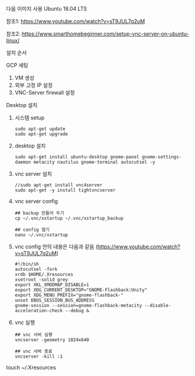 다음 이미지 사용 Ubuntu 18.04 LTS



참조1: https://www.youtube.com/watch?v=sT9JUL7q2uM

참조2: https://www.smarthomebeginner.com/setup-vnc-server-on-ubuntu-linux/



설치 순서

GCP 세팅

1. VM 생성
2. 외부 고정 IP 설정
3. VNC-Server firewall 설정

Desktop 설치

1. 시스템 setup

   ```shell
   sudo apt-get update
   sudo apt-get upgrade
   ```

   

2. desktop 설치

   ```shell
   sudo apt-get install ubuntu-desktop gnome-panel gnome-settings-daemon metacity nautilus gnome-terminal autocutsel -y
   ```

3. vnc server 설치

   ```shell
   //sudo apt-get install vnc4server
   sudo apt-get -y install tightvncserver
   ```

4. vnc server config

   ```shell
   ## backup 만들어 두기
   cp ~/.vnc/xstartup ~/.vnc/xstartup_backup
   
   ## config 열기
   nano ~/.vnc/xstartup
   ```

5. vnc config 안의 내용은 다음과 같음 (https://www.youtube.com/watch?v=sT9JUL7q2uM)

   ```
   #!/bin/sh
   autocutsel -fork
   xrdb $HOME/.Xresources
   xsetroot -solid grey
   export XKL_XMODMAP_DISABLE=1
   export XDG_CURRENT_DESKTOP="GNOME-Flashback:Unity"
   export XDG_MENU_PREFIX="gnome-flashback-"
   unset DBUS_SESSION_BUS_ADDRESS
   gnome-session --session=gnome-flashback-metacity --disable-acceleration-check --debug &
   ```

6. vnc 실행

   ```shell
   ## vnc 서버 실행
   vncserver -geometry 1024x640
   
   ## vnc 서버 종료
   vncserver -kill :1
   ```

   



touch ~/.Xresources

